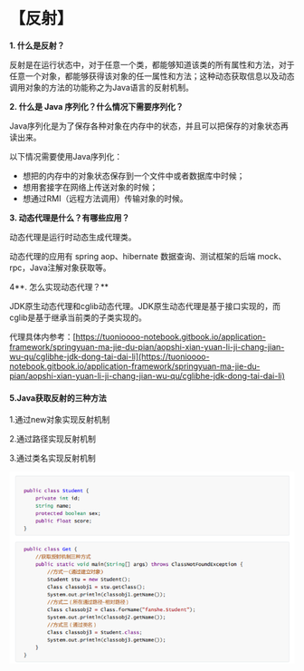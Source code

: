 # 【反射】

**1. 什么是反射？**

反射是在运行状态中，对于任意一个类，都能够知道该类的所有属性和方法，对于任意一个对象，都能够获得该对象的任一属性和方法；这种动态获取信息以及动态调用对象的方法的功能称之为Java语言的反射机制。

**2. 什么是 Java 序列化？什么情况下需要序列化？**

Java序列化是为了保存各种对象在内存中的状态，并且可以把保存的对象状态再读出来。

以下情况需要使用Java序列化：

* 想把的内存中的对象状态保存到一个文件中或者数据库中时候；
* 想用套接字在网络上传送对象的时候；
* 想通过RMI（远程方法调用）传输对象的时候。

**3. 动态代理是什么？有哪些应用？**

动态代理是运行时动态生成代理类。

动态代理的应用有 spring aop、hibernate 数据查询、测试框架的后端 mock、rpc，Java注解对象获取等。

4**. 怎么实现动态代理？**

JDK原生动态代理和cglib动态代理。JDK原生动态代理是基于接口实现的，而cglib是基于继承当前类的子类实现的。

代理具体内参考：[https://tuonioooo-notebook.gitbook.io/application-framework/springyuan-ma-jie-du-pian/aopshi-xian-yuan-li-ji-chang-jian-wu-qu/cglibhe-jdk-dong-tai-dai-li](https://tuonioooo-notebook.gitbook.io/application-framework/springyuan-ma-jie-du-pian/aopshi-xian-yuan-li-ji-chang-jian-wu-qu/cglibhe-jdk-dong-tai-dai-li)

#### 5.Java获取反射的三种方法

1.通过new对象实现反射机制 

2.通过路径实现反射机制 

3.通过类名实现反射机制

![](../.gitbook/assets/image%20%281%29.png)



